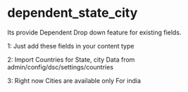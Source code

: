 # dependent_state_city

Its provide Dependent Drop down feature for existing fields.

1: Just add these fields in your content type

2: Import Countries for State, city Data from admin/config/dsc/settings/countries

3: Right now Cities are available only For india
